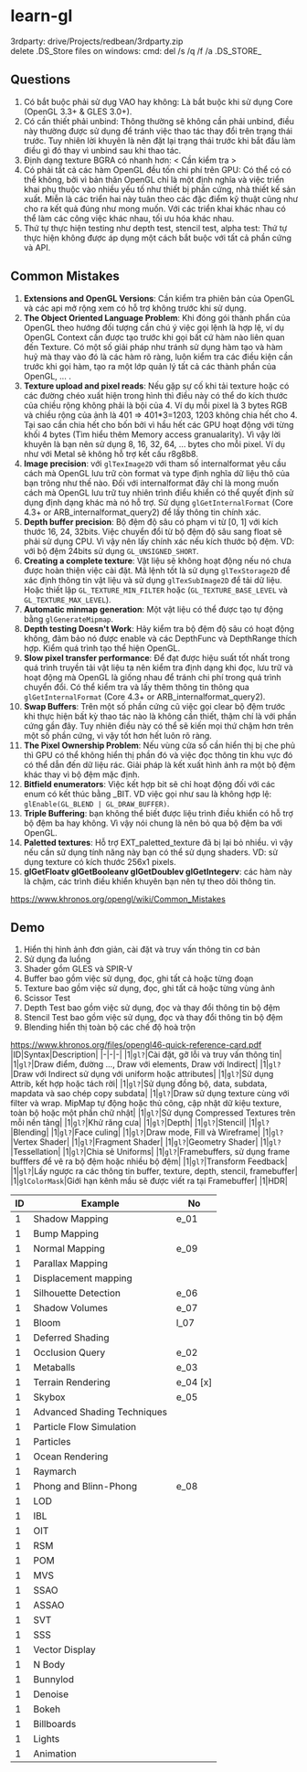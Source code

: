 # learn-gl

3rdparty: drive/Projects/redbean/3rdparty.zip</br>
delete .DS_Store files on windows: cmd: del /s /q /f /a .DS_STORE_

## Questions
1. Có bắt buộc phải sử dụg VAO hay không: Là bắt buộc khi sử dụng Core (OpenGL 3.3+ & GLES 3.0+).
2. Có cần thiết phải unbind: Thông thường sẽ không cần phải unbind, điều này thường được sử dụng để tránh việc thao tác thay đổi trên trạng thái trước. Tuy nhiên lời khuyên là nên đặt lại trạng thái trước khi bắt đầu làm điều gì đó thay vì unbind sau khi thao tác.
3. Định dạng texture BGRA có nhanh hơn: < Cần kiểm tra >
4. Có phải tất cả các hàm OpenGL đều tốn chi phí trên GPU: Có thể có có thể không, bởi vì bản thân OpenGL chỉ là một định nghĩa và việc triển khai phụ thuộc vào nhiều yếu tố như thiết bị phần cứng, nhà thiết kế sản xuất. Miễn là các triển hai này tuân theo các đặc điểm kỹ thuật cũng như cho ra kết quả đúng như mong muốn. Với các triển khai khác nhau có thể làm các công việc khác nhau, tối ưu hóa khác nhau.
5. Thứ tự thực hiện testing như depth test, stencil test, alpha test: Thứ tự thực hiện không được áp dụng một cách bắt buộc với tất cả phần cứng và API.

## Common Mistakes
1. **Extensions and OpenGL Versions**: Cần kiểm tra phiên bản của OpenGL và các api mở rộng xem có hỗ trợ không trước khi sử dụng.
2. **The Object Oriented Language Problem**: Khi đóng gói thành phẩn của OpenGL theo hướng đối tượng cần chú ý việc gọi lệnh là hợp lệ, ví dụ OpenGL Context cần được tạo trước khi gọi bất cứ hàm nào liên quan đến Texture. Có một số giải pháp như tránh sử dụng hàm tạo và hàm huỷ mà thay vào đó là các hàm rõ ràng, luôn kiểm tra các điều kiện cần trước khi gọi hàm, tạo ra một lớp quản lý tất cả các thành phần của OpenGL, ... .
3. **Texture upload and pixel reads**: Nếu gặp sự cố khi tải texture hoặc có các đường chéo xuất hiện trong hình thì điều này có thể do kích thước của chiều rộng không phải là bội của 4. Ví dụ mỗi pixel là 3 bytes RGB và chiều rộng của ảnh là 401 => 401*3=1203, 1203 không chia hết cho 4. Tại sao cần chia hết cho bốn bởi vì hầu hết các GPU hoạt động với từng khối 4 bytes (Tìm hiểu thêm Memory access granualarity). Vì vậy lời khuyên là bạn nên sử dụng 8, 16, 32, 64, ... bytes cho mỗi pixel. Ví dụ như với Metal sẽ không hỗ trợ kết cấu r8g8b8.
4. **Image precision**: với `glTexImage2D` với tham số internalformat yêu cầu cách mà OpenGL lưu trữ còn format và type định nghĩa dữ liệu thô của bạn trông như thế nào. Đối với internalformat đây chỉ là mong muốn cách mà OpenGL lưu trữ tuy nhiên trình điểu khiển có thể quyết định sử dụng định dạng khác mà nó hỗ trợ. Sử dụng `glGetInternalFormat` (Core 4.3+ or ARB_internalformat_query2) để lấy thông tin chính xác.
5. **Depth buffer precision**: Bộ đệm độ sâu có phạm vi từ [0, 1] với kích thước 16, 24, 32bits. Việc chuyển đổi từ bộ đệm độ sâu sang float sẽ phải sử dụng CPU. Vì vậy nên lấy chính xác nếu kích thước bộ đệm. VD: với bộ đệm 24bits sử dụng `GL_UNSIGNED_SHORT`.
6. **Creating a complete texture**: Vật liệu sẽ không hoạt động nếu nó chưa được hoàn thiện việc cài đặt. Mã lệnh tốt là sử dụng `glTexStorage2D` để xác định thông tin vật liệu và sử dụng `glTexSubImage2D` để tải dữ liệu. Hoặc thiết lập `GL_TEXTURE_MIN_FILTER` hoặc (`GL_TEXTURE_BASE_LEVEL` và `GL_TEXTURE_MAX_LEVEL`).
7. **Automatic minmap generation**: Một vật liệu có thể được tạo tự động bằng `glGenerateMipmap`.
8. **Depth testing Doesn't Work**: Hãy kiểm tra bộ đệm độ sâu có hoạt động không, đảm bảo nó được enable và các DepthFunc và DepthRange thích hợp. Kiểm quá trình tạo thể hiện OpenGL.
9. **Slow pixel transfer performance**: Để đạt được hiệu suất tốt nhất trong quá trình truyền tải vật liệu ta nên kiểm tra định dạng khi đọc, lưu trữ và hoạt động mà OpenGL là giống nhau để tránh chi phí trong quá trình chuyển đổi. Có thể kiểm tra và lấy thêm thông tin thông qua `glGetInternalFormat` (Core 4.3+ or ARB_internalformat_query2).
10. **Swap Buffers**: Trên một số phần cứng cũ việc gọi clear bộ đệm trước khi thực hiện bất kỳ thao tác nào là không cần thiết, thậm chí là với phần cứng gần đây. Tuy nhiên điều này có thể sẽ kiến mọi thứ chậm hơn trên một số phần cứng, vì vậy tốt hơn hết luôn rõ ràng.
11. **The Pixel Ownership Problem**: Nếu vùng cửa sổ cần hiển thị bị che phủ thì GPU có thể không hiển thị phần đó và việc đọc thông tin khu vực đó có thể dẫn đến dữ liệu rác. Giải pháp là kết xuất hình ảnh ra một bộ đệm khác thay vì bộ đệm mặc định.
12. **Bitfield enumerators**: Việc kết hợp bit sẽ chỉ hoạt động đối với các enum có kết thúc bằng _BIT. VD việc gọi như sau là không hợp lệ: `glEnable(GL_BLEND | GL_DRAW_BUFFER)`.
13. **Triple Buffering**: bạn không thể biết được liệu trình điều khiển có hỗ trợ bộ đệm ba hay không. Vì vậy nói chung là nên bỏ qua bộ đệm ba với OpenGL.
14. **Paletted textures**: Hỗ trợ EXT_paletted_texture đã bị lại bỏ nhiều. vì vậy nếu cần sử dụng tính năng này bạn có thể sử dụng shaders. VD: sử dụng texture có kích thước 256x1 pixels.
15. **glGetFloatv glGetBooleanv glGetDoublev glGetIntegerv**: các hàm này là chậm, các trình điều khiển khuyên bạn nên tự theo dõi thông tin.


https://www.khronos.org/opengl/wiki/Common_Mistakes

## Demo
1. Hiển thị hình ảnh đơn giản, cài đặt và truy vấn thông tin cơ bản
2. Sử dụng đa luồng
3. Shader gồm GLES và SPIR-V
4. Buffer bao gồm việc sử dụng, đọc, ghi tất cả hoặc từng đoạn
5. Texture bao gồm việc sử dụng, đọc, ghi tất cả hoặc từng vùng ảnh
6. Scissor Test
7. Depth Test bao gồm việc sử dụng, đọc và thay đổi thông tin bộ đệm
8. Stencil Test bao gồm việc sử dụng, đọc và thay đổi thông tin bộ đệm
9. Blending hiển thị toàn bộ các chế độ hoà trộn


https://www.khronos.org/files/opengl46-quick-reference-card.pdf
|ID|Syntax|Description|
|-|-|-|
|1|```gl?```|Cài đặt, gỡ lỗi và truy vấn thông tin|
|1|```gl?```|Draw điểm, đường ..., Draw với elements, Draw với Indirect|
|1|```gl?```|Draw với Indirect sử dụng với uniform hoặc attributes|
|1|```gl?```|Sử dụng Attrib, kết hợp hoặc tách rời|
|1|```gl?```|Sử dụng đồng bộ, data, subdata, mapdata và sao chép copy subdata|
|1|```gl?```|Draw sử dụng texture cùng với filter và wrap. MipMap tự động hoặc thủ công, cập nhật dữ kiệu texture, toàn bộ hoặc một phần chữ nhật|
|1|```gl?```|Sử dụng Compressed Textures trên mỗi nền tảng|
|1|```gl?```|Khử răng cưa|
|1|```gl?```|Depth|
|1|```gl?```|Stencil|
|1|```gl?```|Blending|
|1|```gl?```|Face culing|
|1|```gl?```|Draw mode, Fill và Wireframe|
|1|```gl?```|Vertex Shader|
|1|```gl?```|Fragment Shader|
|1|```gl?```|Geometry Shader|
|1|```gl?```|Tessellation|
|1|```gl?```|Chia sẻ Uniforms|
|1|```gl?```|Framebuffers, sử dụng frame bufffers để vẽ ra bộ đệm hoặc nhiều bộ đệm|
|1|```gl?```|Transform Feedback|
|1|```gl?```|Lấy ngược ra các thông tin buffer, texture, depth, stencil, framebuffer|
|1|```glColorMask```|Giới hạn kênh mầu sẽ được viết ra tại Framebuffer|
|1|HDR|

|ID|Example|No|
|-|-|-|
|1|Shadow Mapping|e_01|
|1|Bump Mapping|
|1|Normal Mapping|e_09|
|1|Parallax Mapping|
|1|Displacement mapping|
|1|Silhouette Detection|e_06|
|1|Shadow Volumes|e_07|
|1|Bloom|l_07|
|1|Deferred Shading|
|1|Occlusion Query|e_02|
|1|Metaballs|e_03|
|1|Terrain Rendering|e_04 [x]|
|1|Skybox|e_05|
|1|Advanced Shading Techniques|
|1|Particle Flow Simulation|
|1|Particles|
|1|Ocean Rendering|
|1|Raymarch|
|1|Phong and Blinn-Phong|e_08|
|1|LOD|
|1|IBL|
|1|OIT|
|1|RSM|
|1|POM|
|1|MVS|
|1|SSAO|
|1|ASSAO|
|1|SVT|
|1|SSS|
|1|Vector Display|
|1|N Body|
|1|Bunnylod|
|1|Denoise|
|1|Bokeh|
|1|Billboards|
|1|Lights|
|1|Animation|